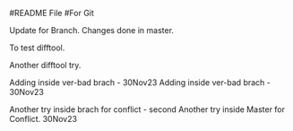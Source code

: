 #README File
#For Git


Update for Branch.
Changes done in master.

To test difftool.


Another difftool try.

Adding inside ver-bad brach - 30Nov23
Adding inside ver-bad brach - 30Nov23

Another try inside brach for conflict - second
Another try inside Master for Conflict. 30Nov23